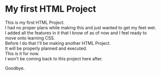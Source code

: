 # My first HTML Project

This is my first HTML Project. <br>
I had no proper plans while making this and just wanted to get my feet wet. <br>
I added all the features in it that I know of as of now and I feel ready to move onto learning CSS. <br>
Before I do that I'll be making another HTML Project. <br>
It will be properly planned and executed. <br>
This is it for now. <br>
I won't be coming back to this project here after. <br>

Goodbye.
